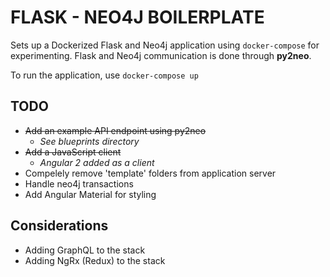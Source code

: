 # FLASK - NEO4J BOILERPLATE

Sets up a Dockerized Flask and Neo4j application using ```docker-compose``` for experimenting. Flask and Neo4j communication is done through **py2neo**.

To run the application, use ```docker-compose up```

## TODO
- ~~Add an example API endpoint using py2neo~~
  - *See blueprints directory*
- ~~Add a JavaScript client~~
  - *Angular 2 added as a client*
- Compelely remove 'template' folders from application server
- Handle neo4j transactions
- Add Angular Material for styling

## Considerations
- Adding GraphQL to the stack
- Adding NgRx (Redux) to the stack
